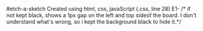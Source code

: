 #etch-a-sketch
Created using html, css, javaScript
(.css, line 28) E1- /* if not kept black, shows a 1px gap on the left and top sideof the board. I don't understand what's wrong, so i kept the background black to hide it.*/
   